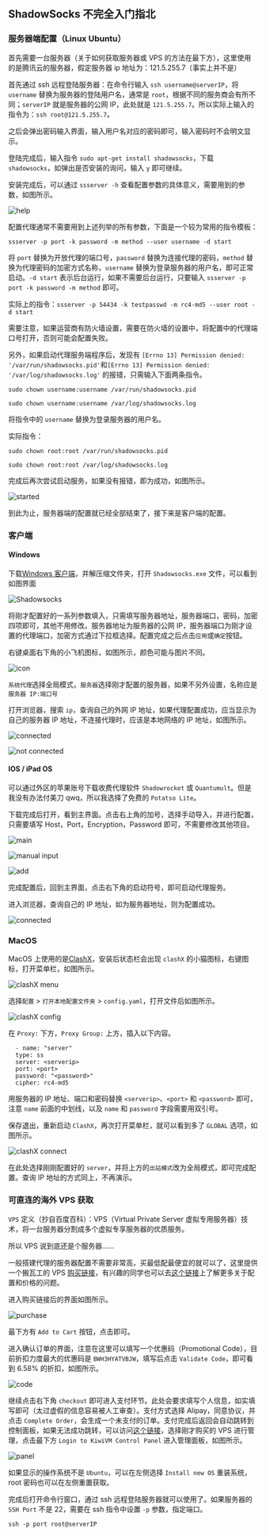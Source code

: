 ## ShadowSocks 不完全入门指北

### 服务器端配置（Linux Ubuntu）

首先需要一台服务器（关于如何获取服务器或 VPS 的方法在最下方），这里使用的是腾讯云的服务器，假定服务器 ip 地址为：121.5.255.7（事实上并不是）

首先通过 ssh 远程登陆服务器：在命令行输入 `ssh username@serverIP`，将 `username` 替换为服务器的登陆用户名，通常是 `root`，根据不同的服务商会有所不同；`serverIP` 就是服务器的公网 IP，此处就是 `121.5.255.7`。所以实际上输入的指令为：`ssh root@121.5.255.7`。

之后会弹出密码输入界面，输入用户名对应的密码即可，输入密码时不会明文显示。

登陆完成后，输入指令 `sudo apt-get install shadowsocks`，下载 `shadowsocks`，如弹出是否安装的询问，输入 `y` 即可继续。

安装完成后，可以通过 `ssserver -h` 查看配置参数的具体意义，需要用到的参数，如图所示。

![help](src/help.jpg)

配置代理通常不需要用到上述列举的所有参数，下面是一个较为常用的指令模板：

`ssserver -p port -k password -m method --user username -d start`

将 `port` 替换为开放代理的端口号，`password` 替换为连接代理的密码，`method` 替换为代理密码的加密方式名称，`username` 替换为登录服务器的用户名，即可正常启动。`-d start` 表示后台运行，如果不需要后台运行，只要输入 `ssserver -p port -k password -m method` 即可。

实际上的指令：`ssserver -p 54434 -k testpasswd -m rc4-md5 --user root -d start`

需要注意，如果运营商有防火墙设置，需要在防火墙的设置中，将配置中的代理端口号打开，否则可能会配置失败。

另外，如果启动代理服务端程序后，发现有 `[Errno 13] Permission denied: '/var/run/shadowsocks.pid'`和`[Errno 13] Permission denied: '/var/log/shadowsocks.log'` 的报错，只需输入下面两条指令。

`sudo chown username:username /var/run/shadowsocks.pid`

`sudo chown username:username /var/log/shadowsocks.log`

将指令中的 `username` 替换为登录服务器的用户名。

实际指令：

`sudo chown root:root /var/run/shadowsocks.pid`

`sudo chown root:root /var/log/shadowsocks.log`

完成后再次尝试启动服务，如果没有报错，即为成功，如图所示。

![started](src/started.jpg)

到此为止，服务器端的配置就已经全部结束了，接下来是客户端的配置。



### 客户端

#### Windows

下载[Windows 客户端](https://github.com/shadowsocks/shadowsocks-windows/releases/download/4.4.0.0/Shadowsocks-4.4.0.185.zip)，并解压缩文件夹，打开 `Shadowsocks.exe` 文件，可以看到如图界面

![Shadowsocks](src/Shadowsocks.jpg)

将刚才配置好的一系列参数填入，只需填写服务器地址，服务器端口，密码，加密四项即可，其他不用修改。服务器地址为服务器的公网 IP，服务器端口为刚才设置的代理端口，加密方式通过下拉框选择。配置完成之后点击`应用`或`确定`按钮。

右键桌面右下角的小飞机图标，如图所示，颜色可能与图片不同。

![icon](src/icon.jpg)

`系统代理`选择全局模式，`服务器`选择刚才配置的服务器，如果不另外设置，名称应是`服务器 IP:端口号`

打开浏览器，搜索 `ip`，查询自己的外网 IP 地址，如果代理配置成功，应当显示为自己的服务器 IP 地址，不连接代理时，应该是本地网络的 IP 地址，如图所示。

![connected](src/connected.jpg)

![not connected](src/not_connected.jpg)



#### IOS / iPad OS

可以通过外区的苹果账号下载收费代理软件 `Shadowrocket` 或 `Quantumult`。但是我没有办法付美刀 qwq，所以我选择了免费的 `Potatso Lite`。

下载完成后打开，看到主界面。点击右上角的加号，选择手动导入，并进行配置，只需要填写 Host，Port，Encryption，Password 即可，不需要修改其他项目。

![main](src/potatso_main.jpg)

![manual input](src/potatso_manual_input.jpg)

![add](src/potatso_add.jpg)

完成配置后，回到主界面，点击右下角的启动符号，即可启动代理服务。

进入浏览器，查询自己的 IP 地址，如为服务器地址，则为配置成功。

![connected](src/potatso_connected.jpg)



### MacOS

MacOS 上使用的是[ClashX](src/clashX.dmg)，安装后状态栏会出现 `clashX` 的小猫图标，右键图标，打开菜单栏，如图所示。

![clashX menu](src/clashX_menu.jpg)

选择`配置` > `打开本地配置文件夹` > `config.yaml`，打开文件后如图所示。

![clashX config](src/clashX_config.jpg)

在 `Proxy:` 下方，`Proxy Group:` 上方，插入以下内容。

```
  - name: "server"
  type: ss
  server: <serverip>
  port: <port>
  password: "<password>"
  cipher: rc4-md5
```

用服务器的 IP 地址、端口和密码替换 `<serverip>`、`<port>` 和 `<password>` 即可，注意 `name` 前面的中划线，以及 `name` 和 `password` 字段需要用双引号。

保存退出，重新启动 `ClashX`，再次打开菜单栏，就可以看到多了 `GLOBAL` 选项，如图所示。

![clashX connect](src/clashX_connect.jpg)

在此处选择刚刚配置好的 `server`，并将上方的`出站模式`改为全局模式，即可完成配置。查询 IP 地址的方式同上，不再演示。



### 可直连的海外 VPS 获取

 `VPS` 定义（抄自百度百科）：VPS（Virtual Private Server 虚拟专用服务器）技术，将一台服务器分割成多个虚拟专享服务器的优质服务。

所以 VPS 说到底还是个服务器……

一般搭建代理的服务器配置不需要非常高，买最低配最便宜的就可以了，这里提供一个搬瓦工的 VPS [购买链接](https://bwh81.net/aff.php?aff=044&pid=57)，有兴趣的同学也可以去[这个链接](https://www.bandwagonhost.net/4518.html)上了解更多关于配置和价格的问题。

进入购买链接后的界面如图所示。

![purchase](src/bwh_purchase.jpg)

最下方有 `Add to Cart` 按钮，点击即可。

进入确认订单的界面，注意在这里可以填写一个优惠码（Promotional Code），目前折扣力度最大的优惠码是 `BWH3HYATVBJW`，填写后点击 `Validate Code`，即可看到 6.58% 的折扣，如图所示。

![code](src/bwh_code.jpg)

继续点击右下角 `checkout` 即可进入支付环节。此处会要求填写个人信息，如实填写即可（太过虚假的信息容易被人工审查）。支付方式选择 Alipay，同意协议，并点击 `Complete Order`，会生成一个未支付的订单。支付完成后返回会自动跳转到控制面板，如果无法成功跳转，可以访问[这个链接](http://bandwagonhost.com/clientarea.php?action=products)，选择刚才购买的 VPS 进行管理，点击最下方 `Login to KiwiVM Control Panel` 进入管理面板，如图所示。

![panel](src/bwh_panel.jpg)

如果显示的操作系统不是 `Ubuntu`，可以在左侧选择 `Install new OS` 重装系统，root 密码也可以在左侧重置获取。

完成后打开命令行窗口，通过 ssh 远程登陆服务器就可以使用了。如果服务器的 `SSH Port` 不是 22，需要在 ssh 指令中设置 `-p` 参数，指定端口。

`ssh -p port root@serverIP`